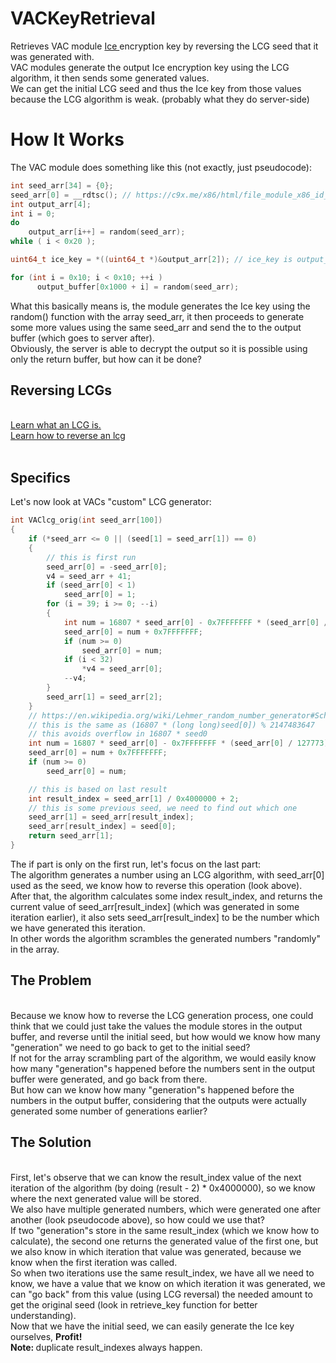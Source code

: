 # VACKeyRetrieval
Retrieves VAC module <a href="https://en.wikipedia.org/wiki/ICE_(cipher)"> Ice </a> encryption key by reversing the LCG seed that it was generated with.
<br>
VAC modules generate the output Ice encryption key using the LCG algorithm, it then sends some generated values.
<br>
We can get the initial LCG seed and thus the Ice key from those values because the LCG algorithm is weak. (probably what they do server-side)

<h1> How It Works </h1>
The VAC module does something like this (not exactly, just pseudocode):

``` c++
int seed_arr[34] = {0};
seed_arr[0] = __rdtsc(); // https://c9x.me/x86/html/file_module_x86_id_278.html
int output_arr[4];
int i = 0;
do
    output_arr[i++] = random(seed_arr);
while ( i < 0x20 );

uint64_t ice_key = *((uint64_t *)&output_arr[2]); // ice_key is output_arr[2], output_arr[3]

for (int i = 0x10; i < 0x10; ++i )
      output_buffer[0x1000 + i] = random(seed_arr);
```
What this basically means is, the module generates the Ice key using the random() function with the array seed_arr, it then proceeds to generate some more values using the same seed_arr and send the to the output buffer (which goes to server after).
<br>
Obviously, the server is able to decrypt the output so it is possible using only the return buffer, but how can it be done?

<h2> Reversing LCGs </h2>
<br>
<a href="https://en.wikipedia.org/wiki/Linear_congruential_generator"> Learn what an LCG is. </a>
<br>
<a href="https://math.stackexchange.com/questions/3846942/reversing-an-lcg"> Learn how to reverse an lcg </a>
<br>
<br>

<h2> Specifics </h2>
Let's now look at VACs "custom" LCG generator:

```c++
int VAClcg_orig(int seed_arr[100])
{
	if (*seed_arr <= 0 || (seed[1] = seed_arr[1]) == 0)
	{
		// this is first run
		seed_arr[0] = -seed_arr[0];
		v4 = seed_arr + 41;
		if (seed_arr[0] < 1)
			seed_arr[0] = 1;
		for (i = 39; i >= 0; --i)
		{
			int num = 16807 * seed_arr[0] - 0x7FFFFFFF * (seed_arr[0] / 127773);
			seed_arr[0] = num + 0x7FFFFFFF;
			if (num >= 0)
				seed_arr[0] = num;
			if (i < 32)
				*v4 = seed_arr[0];
			--v4;
		}
		seed_arr[1] = seed_arr[2];
	}
	// https://en.wikipedia.org/wiki/Lehmer_random_number_generator#Schrage's_method
	// this is the same as (16807 * (long long)seed[0]) % 2147483647
	// this avoids overflow in 16807 * seed0
	int num = 16807 * seed_arr[0] - 0x7FFFFFFF * (seed_arr[0] / 127773);
	seed_arr[0] = num + 0x7FFFFFFF;
	if (num >= 0)
		seed_arr[0] = num;

    // this is based on last result
	int result_index = seed_arr[1] / 0x4000000 + 2; 
    // this is some previous seed, we need to find out which one
	seed_arr[1] = seed_arr[result_index]; 
	seed_arr[result_index] = seed[0];
	return seed_arr[1];
}
```

The if part is only on the first run, let's focus on the last part: <br>
The algorithm generates a number using an LCG algorithm, with seed_arr[0] used as the seed, we know how to reverse this operation (look above). 
<br> 
After that, the algorithm calculates some index result_index, and returns the current value of seed_arr[result_index] (which was generated in some iteration earlier), it also sets seed_arr[result_index] to be the number which we have generated this iteration.
<br>
In other words the algorithm scrambles the generated numbers "randomly" in the array.
<br>
<h2> The Problem </h2>
<br>
Because we know how to reverse the LCG generation process, one could think that we could just take the values the module stores in the output buffer, and reverse until the initial seed, but how would we know how many "generation" we need to go back to get to the initial seed?
<br>
If not for the array scrambling part of the algorithm, we would easily know how many "generation"s happened before the numbers sent in the output buffer were generated, and go back from there.
<br>
But how can we know how many "generation"s happened before the numbers in the output buffer, considering that the outputs were actually generated some number of generations earlier?
<br>
<h2> The Solution </h2>
<br>
First, let's observe that we can know the result_index value of the next iteration of the algorithm (by doing (result - 2) * 0x4000000), so we know where the next generated value will be stored.
<br>
We also have multiple generated numbers, which were generated one after another (look pseudocode above), so how could we use that?
<br>
If two "generation"s store in the same result_index (which we know how to calculate), the second one returns the generated value of the first one, but we also know in which iteration that value was generated, because we know when the first iteration was called.
<br>
So when two iterations use the same result_index, we have all we need to know, we have a value that we know on which iteration it was generated, we can "go back" from this value (using LCG reversal) the needed amount to get the original seed (look in retrieve_key function for better understanding).
<br>
Now that we have the initial seed, we can easily generate the Ice key ourselves, <b> Profit! </b> 
<br>
<b>Note: </b> duplicate result_indexes always happen.